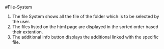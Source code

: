 #File-System
1. The file System shows all the file of the folder which is to be selected by the user.
2. The files listed on the html page are displayed in the sorted order based their extention.
3. The additional info button displays the additional linked with the specific file.
